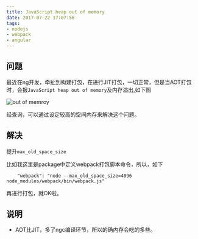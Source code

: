 ```yaml
---
title: JavaScript heap out of memory
date: 2017-07-22 17:07:56
tags:
- nodejs
- webpack
- angular
---
```

## 问题
最近在ng开发，牵扯到构建打包，在进行JIT打包，一切正常，但是当AOT打包时，会报`JavaScript heap out of memory`及内存溢出,如下图

![out of memroy](http://or0g12e5e.bkt.clouddn.com/JavaScript%20heap%20out%20of%20memory.jpg)

经查询，可以通过设定较高的空间内存来解决这个问题。

## 解决
提升`max_old_space_size`

比如我这里是package中定义webpack打包脚本命令，所以，如下

```
    "webpack": "node --max_old_space_size=4096 node_modules/webpack/bin/webpack.js"
```
再进行打包，就OK啦。

## 说明

+ AOT比JIT，多了ngc编译环节，所以的确内存会吃的多些。